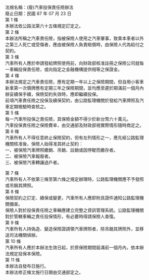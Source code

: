 法規名稱：(廢)汽車投保責任險辦法  
廢止日期：民國 87 年 07 月 23 日  
第 1 條  
本辦法依公路法第六十五條規定訂定之。  
第 2 條  
本辦法所稱之汽車責任險，指被保險人使用之汽車肇事，致乘本車者以外  
之第三人死亡或受傷者，應由被保險人負責賠償時，由保險人代為給付之  
契約。  
第 3 條  
汽車所有人應於申請發給牌照使用前，向財政部核准註冊之保險公司就每  
一車輛投保責任險，或向指定之金融機構提供相等之保證金。  
第 4 條  
本辦法規定之汽車責任險，應有定期一年以上之保險期間，但自用小客車  
新車第一次領牌應有定期三年之保險期間，並均應至遲於期滿前一個月內  
辦妥續保手續，保險契約失效時，應即繼續投保。  
前項汽車責任險之投保及續保契約，由公路監理機關於發給汽車牌照及汽  
車定期檢驗時查核之。  
第 5 條  
每一汽車所投保之責任險，其保險金額不得少於新台幣六十萬元。  
汽車投保責任險之保險費率，由交通部及財政部視實際情形隨時商定之。  
第 6 條  
汽車所有人不得任意終止保險契約，但有左列情形之一，應先經公路監理  
機關核准後，保險人始得准其終止契約：  
一、被保險汽車牌照繳銷、吊銷、註銷或因停駛而繳存者。  
二、被保險汽車報廢者。  
三、被保險汽車轉讓過戶者。  


第 7 條  
汽車所有人不依第三條至第六條之規定辦理時，公路監理機關應不予發照  
或吊銷其牌照。  
第 8 條  
保險契約之訂定、續保或變更，汽車所有人應即附具證件通知公路監理機  
關備查。  
保險人對於投保責任險之車輛應建立完整之資訊管理系統。公路監理機關  
對於管轄車輛之責任投保情形，有必要時得請保險人查復。  
第 9 條  
汽車所有人持偽造、變造保險證請領汽車牌照者，除吊銷其牌照外，並移  
送司法機關偵辦。  
第 10 條  
汽車所有人應於本辦法生效日起，於原保險期間屆滿前一個月內，依本辦  
法規定投保本保險。  
第 11 條  
本辦法自發布日施行。  
本辦法修正條文施行日期由交通部定之。  


